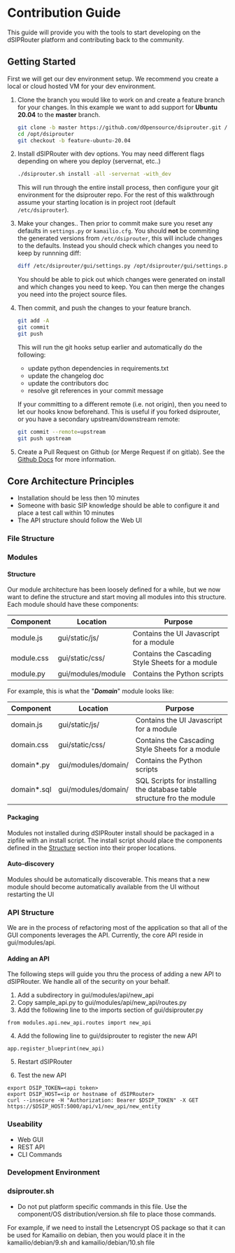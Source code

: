 # Contribution Guide

This guide will provide you with the tools to start developing on the dSIPRouter platform and contributing back to the community.

## Getting Started

First we will get our dev environment setup.
We recommend you create a local or cloud hosted VM for your dev environment.

1. Clone the branch you would like to work on and create a feature branch for your changes.
In this example we want to add support for **Ubuntu 20.04** to the **master** branch.

    ```bash
    git clone -b master https://github.com/dOpensource/dsiprouter.git /opt/dsiprouter
    cd /opt/dsiprouter
    git checkout -b feature-ubuntu-20.04
    ```

2. Install dSIPRouter with dev options.
You may need different flags depending on where you deploy (servernat, etc..)

    ```bash
    ./dsiprouter.sh install -all -servernat -with_dev
    ```

    This will run through the entire install process, then configure your git environment for the dsiprouter repo.
    For the rest of this walkthrough assume your starting location is in project root (default `/etc/dsiprouter`).

3. Make your changes..
Then prior to commit make sure you reset any defaults in `settings.py` or `kamailio.cfg`.
You should **not** be commiting the generated versions from `/etc/dsiprouter`, this will include changes to the defaults.
Instead you should check which changes you need to keep by runnning diff:

    ```bash
    diff /etc/dsiprouter/gui/settings.py /opt/dsiprouter/gui/settings.py
    ```

    You should be able to pick out which changes were generated on install and which changes you need to keep.
    You can then merge the changes you need into the project source files.

4. Then commit, and push the changes to your feature branch.

    ```bash
    git add -A
    git commit
    git push
    ```

   This will run the git hooks setup earlier and automatically do the following:
   - update python dependencies in requirements.txt
   - update the changelog doc
   - update the contributors doc
   - resolve git references in your commit message

   If your committing to a different remote (i.e. not origin), then you need to let our hooks know beforehand.
   This is useful if you forked dsiprouter, or you have a secondary upstream/downstream remote:

   ```bash
   git commit --remote=upstream
   git push upstream
   ```

5. Create a Pull Request on Github (or Merge Request if on gitlab).
See the [Github Docs](https://help.github.com/en/github/collaborating-with-issues-and-pull-requests/creating-a-pull-request) for more information.

## Core Architecture Principles

- Installation should be less then 10 minutes
- Someone with basic SIP knowledge should be able to configure it and place a test call within 10 minutes
- The API structure should follow the Web UI

### File Structure

### Modules

#### Structure

Our module architecture has been loosely defined for a while, but we now want to define the structure and start moving all modules into this structure.
Each module should have these components:

| Component | Location | Purpose |
| --------- | -------- | ------- |
| module.js | gui/static/js/ | Contains the UI Javascript for a module |
| module.css | gui/static/css/ | Contains the Cascading Style Sheets for a module |
| module.py | gui/modules/module | Contains the Python scripts |

For example, this is what the "***Domain***" module looks like:

| Component | Location | Purpose |
| --------- | -------- | ------- |
| domain.js | gui/static/js/ | Contains the UI Javascript for a module |
| domain.css | gui/static/css/ | Contains the Cascading Style Sheets for a module |
| domain*.py | gui/modules/domain/ | Contains the Python scripts |
| domain*.sql | gui/modules/domain/ | SQL Scripts for installing the database table structure fro the module |

#### Packaging

Modules not installed during dSIPRouter install should be packaged in a zipfile with an install script.
The install script should place the components defined in the [Structure](#structure) section into their proper locations.

#### Auto-discovery

Modules should be automatically discoverable.
This means that a new module should become automatically available from the UI without restarting the UI

### API Structure

We are in the process of refactoring most of the application so that all of the GUI components leverages the API.  Currently, the core API reside in gui/modules/api.

#### Adding an API

The following steps will guide you thru the process of adding a new API to
dSIPRouter.  We handle all of the security on your behalf.

1. Add a subdirectory in gui/modules/api/new_api
2. Copy sample_api.py to gui/modules/api/new_api/routes.py
3. Add the following line to the imports section of gui/dsiprouter.py

```
from modules.api.new_api.routes import new_api
```

4. Add the following line to gui/dsiprouter to register the new API

```
app.register_blueprint(new_api)
```

5. Restart dSIPRouter

6. Test the new API

```
export DSIP_TOKEN=<api token>
export DSIP_HOST=<ip or hostname of dSIPRouter>
curl --insecure -H "Authorization: Bearer $DSIP_TOKEN" -X GET https://$DSIP_HOST:5000/api/v1/new_api/new_entity
```


### Useability

 - Web GUI
 - REST API
 - CLI Commands

### Development Environment

### dsiprouter.sh

- Do not put platform specific commands in this file.  Use the component/OS distribution/version.sh file to place those commands.

For example, if we need to install the Letsencrypt OS package so that it can be used for Kamailio on debian, then you would
place it in the kamailio/debian/9.sh and kamailio/debian/10.sh file
